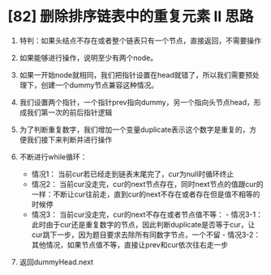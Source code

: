 # [82] 删除排序链表中的重复元素 II 思路

1. 特判：如果头结点不存在或者整个链表只有一个节点，直接返回，不需要操作
2. 如果能够进行操作，说明至少有两个node。
3. 如果一开始node就相同，我们把指针设置在head就错了，所以我们需要预处理下，创建一个dummy节点兼容这种情况。
4. 我们设置两个指针，一个指针prev指向dummy，另一个指向头节点head，形成我们第一次的前后指针逻辑
5. 为了判断重复数字，我们增加一个变量duplicate表示这个数字是重复的，方便我们接下来判断并进行操作
6. 不断进行while循环：

   - 情况1： 当前cur若已经走到链表末尾完了，cur为null时循环终止
   - 情况2： 当前cur没走完，cur的next节点存在，同时next节点的值跟cur的一样：不断让cur往前走，直到cur的next不存在或者存在但是值不相等的时候停
   - 情况3： 当前cur没走完，cur的next不存在或者节点值不等：
            - 情况3-1：此时由于cur还是重复数字的节点，因此判断duplicate是否等于cur，让cur跳下一步，因为题目要求去除所有同数字节点，一个不留
            - 情况3-2：其他情况，如果节点值不等，直接让prev和cur依次往右走一步

7. 返回dummyHead.next
